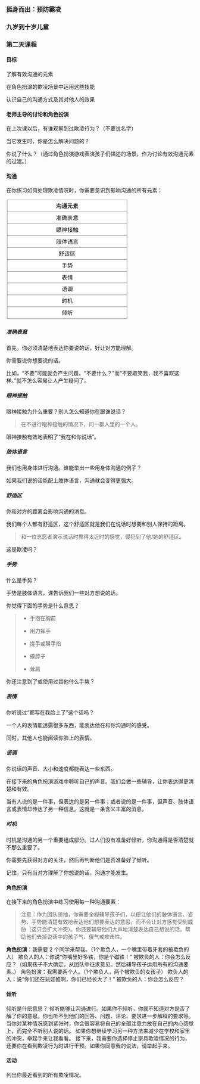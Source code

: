 ### 挺身而出：预防霸凌

### 九岁到十岁儿童

### 第二天课程

#### 目标

了解有效沟通的元素

在角色扮演的欺凌场景中运用这些技能

认识自己的沟通方式及其对他人的效果

#### 老师主导的讨论和角色扮演

在上次课以后，有谁观察到过欺凌行为？（不要说名字）

当它发生时，你是怎么解决问题的？

你说了什么？（通过角色扮演游戏表演孩子们描述的场景，作为讨论有效沟通元素的过渡。）

#### 沟通

在你练习如何处理欺凌情况时，你需要意识到影响沟通的所有元素：

![](/assets/QQ20160729-0.png)

##### 准确表意

首先，你必须清楚地表达你要说的话，好让对方能理解。

你需要说你想要说的话。

比如，“不要”可能就会产生问题，“不要什么？”而“不要取笑我，我不喜欢这样。”就不怎么容易让人产生疑问了。

##### 眼神接触

眼神接触为什么重要？别人怎么知道你在跟谁说话？

> 在不进行眼神接触的情况下，问一群人里的一个人。

眼神接触有效地表明了“我在和你说话”。

##### 肢体语言

我们也用身体进行沟通。谁能举出一些用身体沟通的例子？

如果我们说的话能配上肢体语言，沟通就会变得更强大。

##### 舒适区

你和对方的距离会影响沟通的消息。

我们每个人都有舒适区，这个舒适区就是我们在说话时想要和别人保持的距离。

> 和一位志愿者演示说话时靠得太近时的感觉，侵犯到了他\/她的舒适区。

这是欺凌吗？

##### 手势

什么是手势？

手势是肢体语言，课告诉我们一些对方想说的话。

你觉得下面的手势是什么意思？

> * 手抱在胸前
> 
> * 用力挥手
> 
> * 搓手或掰手指
> 
> * 摸脖子
> 
> * 耸肩

你还注意到了或使用过其他什么手势？

##### 表情

你听说过“都写在我脸上了”这个话吗？

一个人的表情能透露很多东西，能表达他在和你沟通时的感受。

同时，其他人也能阅读你脸上的表情。

##### 语调

你说话的声音、大小和速度都能表达一些东西。

在接下来的角色扮演游戏中聆听自己的声音。我们会做一些辅导，让你表达得更清楚和有效。

当有人说的是一件事，但表达的是另一件事；或者说的是一件事，但声音、肢体语言或表情却传达了另一种信息。这就是一条含义丰富的消息。

##### 时机

时机是沟通的另一个重要组成部分。过人们没有准备好倾听，你沟通得是否清楚就不那么重要了。

你需要先获得对方的关注，然后再判断他们是否准备好了倾听。

记住，只有当对方理解了你想说的话，沟通才能发生。

#### 角色扮演

在接下来的角色扮演中练习使用每一种沟通要素：

> 注意：作为团队领袖，你需要全程辅导孩子们，以便让他们的肢体语言、姿势、手势能清楚有效地表达他们想要表达的意思，而不会让对方感觉受到威胁（这只会扩大冲突）。你还要辅导他们大声地清楚表达自己想说的话。帮助他们去掉说话中的孩子气、傻气或攻击性。

**角色扮演**：我需要 2 个同学来帮我。（1个欺负人，一个嘴里带着牙套的被欺负的人）
欺负人的人：你说“你嘴里好多铁，你是个磁铁！”
被欺负的人：你会怎么反应？（如果孩子不大确定，从团队中征求意见。然后辅导孩子运用所有的沟通要素。）
角色扮演：我需要两个人。（1个欺负人，两个被欺负的女孩子）
欺负人的人：说“你们还在玩娃娃啊，你们已经长大了！”
被欺负的人：你会怎么反应？

#### 倾听

倾听是什麽意思？
倾听能够让沟通进行。如果你不倾听，你就不知道对方是否了解了你的意思。你也听不到他们的回答、问题、评论、要求进一步解释的要求等。
当你对某种情况感到紧张时，你会很容易将自己的全部注意力放在自己的内心感觉上，而完全不听别人说的话。
如果你想继续学习另一种方法来减少在学校和家里的冲突，举起手来让我看看。
接下来，我需要你选择停止家具欺凌情况的行为，还要你在看到欺凌行为时进行干预。如果你同意我的说法，请举起手来。

#### 活动
列出你最近看到的所有欺凌情况。

